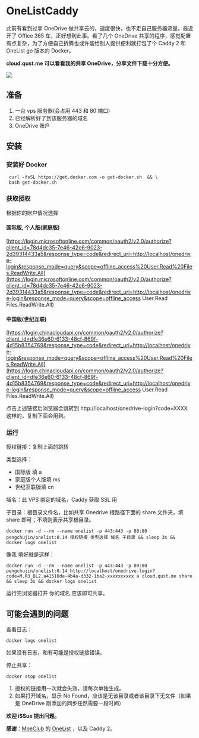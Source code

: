 # OneListCaddy
此前有看到过拿 OneDrive 做共享云的，速度很快，也不走自己服务器流量。最近开了 Office 365 车，正好想到此事。看了几个 OneDrive 共享的程序，感觉配置有点复杂，为了方便自己折腾也或许能给别人提供便利就打包了个 Caddy 2 和 OneList go 版本的 Docker。

**cloud.qust.me 可以看看我的共享 OneDrive，分享文件下载十分方便。**

![](https://oss.qust.me/img/%E5%B1%8F%E5%B9%95%E6%88%AA%E5%9B%BE%202020-10-23%20231252.png)

## 准备

1. 一台 vps 服务器(会占用 443 和 80 端口)
2. 已经解析好了到该服务器的域名
3. OneDrive 账户

## 安装

### 安装好 Docker 

```
 curl -fsSL https://get.docker.com -o get-docker.sh  && \
 bash get-docker.sh
```

### 获取授权

根据你的账户情况选择

#### 国际版, 个人版(家庭版)

[https://login.microsoftonline.com/common/oauth2/v2.0/authorize?client_id=78d4dc35-7e46-42c6-9023-2d39314433a5&response_type=code&redirect_uri=http://localhost/onedrive-login&response_mode=query&scope=offline_access%20User.Read%20Files.ReadWrite.All](https://login.microsoftonline.com/common/oauth2/v2.0/authorize?client_id=78d4dc35-7e46-42c6-9023-2d39314433a5&response_type=code&redirect_uri=http://localhost/onedrive-login&response_mode=query&scope=offline_access User.Read Files.ReadWrite.All)

#### 中国版(世纪互联)

[https://login.chinacloudapi.cn/common/oauth2/v2.0/authorize?client_id=dfe36e60-6133-48cf-869f-4d15b8354769&response_type=code&redirect_uri=http://localhost/onedrive-login&response_mode=query&scope=offline_access%20User.Read%20Files.ReadWrite.All](https://login.chinacloudapi.cn/common/oauth2/v2.0/authorize?client_id=dfe36e60-6133-48cf-869f-4d15b8354769&response_type=code&redirect_uri=http://localhost/onedrive-login&response_mode=query&scope=offline_access User.Read Files.ReadWrite.All)

点击上述链接后浏览器会跳转到 http://localhost/onedrive-login?code=XXXX 这样的，复制下面会用到。

### 运行

授权链接：复制上面的跳转

类型选择：

* 国际版 填 a
* 家庭版个人版填 ms
* 世纪互联版填  cn

域名：此 VPS 绑定的域名，Caddy 获取 SSL 用

子目录：根目录文件名，比如共享 Onedrive 根路径下面的 share 文件夹，填 share 即可；不填则表示共享根目录。

```
docker run -d --rm --name onelist -p 443:443 -p 80:80 pengchujin/onelist:0.14 授权链接 类型选择 域名 子目录 && sleep 3s && docker logs onelist
```

像我 填好就是这样：

```
docker run -d --rm --name onelist -p 443:443 -p 80:80 pengchujin/onelist:0.14 http://localhost/onedrive-login?code=M.R3_BL2.a41510da-4b4a-d332-1ba2-xxxxxxxxxx a cloud.qust.me share && sleep 3s && docker logs onelist
```

运行完浏览器打开 你的域名 应该即可共享。

## 可能会遇到的问题

查看日志：

```
docker logs onelist 
```

如果没有日志，和有可能是授权链接错误。

停止共享：

```
docker stop onelist
```

1. 授权的链接用一次就会失效，请每次单独生成。
2. 如果打开域名，显示 No Found，应该是无该目录或者该目录下无文件（如果是 OneDrive 刚添加的同步任然需要一段时间）

**欢迎 iSSue 提出问题。**

**感谢**：[MoeClub](https://github.com/MoeClub) 的 [OneList](https://github.com/MoeClub/OneList/tree/master/Rewrite) ，以及 Caddy 2。